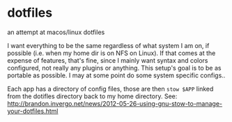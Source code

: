 # dotfiles
an attempt at macos/linux dotfiles

I want everything to be the same regardless of what system I am on, if possible (i.e. when my home dir is on NFS on Linux). If that comes at the expense of features, that's fine, since I mainly want syntax and colors configured, not really any plugins or anything. This setup's goal is to be as portable as possible. I may at some point do some system specific configs..

Each app has a directory of config files, those are then `stow $APP` linked from the dotifles directory back to my home directory. See: http://brandon.invergo.net/news/2012-05-26-using-gnu-stow-to-manage-your-dotfiles.html
